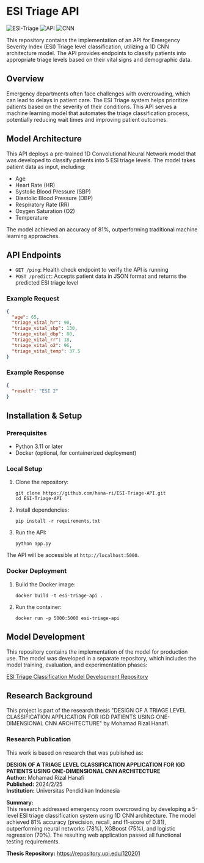 # ESI Triage API

![ESI-Triage](https://img.shields.io/badge/ESI-Triage-brightgreen)
![API](https://img.shields.io/badge/Flask-API-blue)
![CNN](https://img.shields.io/badge/1D-CNN-yellow)

This repository contains the implementation of an API for Emergency Severity Index (ESI) Triage level classification, utilizing a 1D CNN architecture model. The API provides endpoints to classify patients into appropriate triage levels based on their vital signs and demographic data.

## Overview

Emergency departments often face challenges with overcrowding, which can lead to delays in patient care. The ESI Triage system helps prioritize patients based on the severity of their conditions. This API serves a machine learning model that automates the triage classification process, potentially reducing wait times and improving patient outcomes.

## Model Architecture

This API deploys a pre-trained 1D Convolutional Neural Network model that was developed to classify patients into 5 ESI triage levels. The model takes patient data as input, including:

- Age
- Heart Rate (HR)
- Systolic Blood Pressure (SBP)
- Diastolic Blood Pressure (DBP)
- Respiratory Rate (RR)
- Oxygen Saturation (O2)
- Temperature

The model achieved an accuracy of 81%, outperforming traditional machine learning approaches.

## API Endpoints

- `GET /ping`: Health check endpoint to verify the API is running
- `POST /predict`: Accepts patient data in JSON format and returns the predicted ESI triage level

### Example Request

```json
{
  "age": 65,
  "triage_vital_hr": 90,
  "triage_vital_sbp": 130,
  "triage_vital_dbp": 80,
  "triage_vital_rr": 18,
  "triage_vital_o2": 96,
  "triage_vital_temp": 37.5
}
```

### Example Response

```json
{
  "result": "ESI 2"
}
```

## Installation & Setup

### Prerequisites
- Python 3.11 or later
- Docker (optional, for containerized deployment)

### Local Setup

1. Clone the repository:
   ```
   git clone https://github.com/hana-ri/ESI-Triage-API.git
   cd ESI-Triage-API
   ```

2. Install dependencies:
   ```
   pip install -r requirements.txt
   ```

3. Run the API:
   ```
   python app.py
   ```

The API will be accessible at `http://localhost:5000`.

### Docker Deployment

1. Build the Docker image:
   ```
   docker build -t esi-triage-api .
   ```

2. Run the container:
   ```
   docker run -p 5000:5000 esi-triage-api
   ```

## Model Development

This repository contains the implementation of the model for production use. The model was developed in a separate repository, which includes the model training, evaluation, and experimentation phases:

[ESI Triage Classification Model Development Repository](https://github.com/hana-ri/Emergency-Severity-Triage-Classification)

## Research Background

This project is part of the research thesis "DESIGN OF A TRIAGE LEVEL CLASSIFICATION APPLICATION FOR IGD PATIENTS USING ONE-DIMENSIONAL CNN ARCHITECTURE" by Mohamad Rizal Hanafi.

### Research Publication
This work is based on research that was published as:

**DESIGN OF A TRIAGE LEVEL CLASSIFICATION APPLICATION FOR IGD PATIENTS USING ONE-DIMENSIONAL CNN ARCHITECTURE**  
**Author:** Mohamad Rizal Hanafi  
**Published:** 2024/2/25  
**Institution:** Universitas Pendidikan Indonesia

**Summary:**  
This research addressed emergency room overcrowding by developing a 5-level ESI triage classification system using 1D CNN architecture. The model achieved 81% accuracy (precision, recall, and f1-score of 0.81), outperforming neural networks (78%), XGBoost (75%), and logistic regression (70%). The resulting web application passed all functional testing requirements.

**Thesis Repository:** https://repository.upi.edu/120201